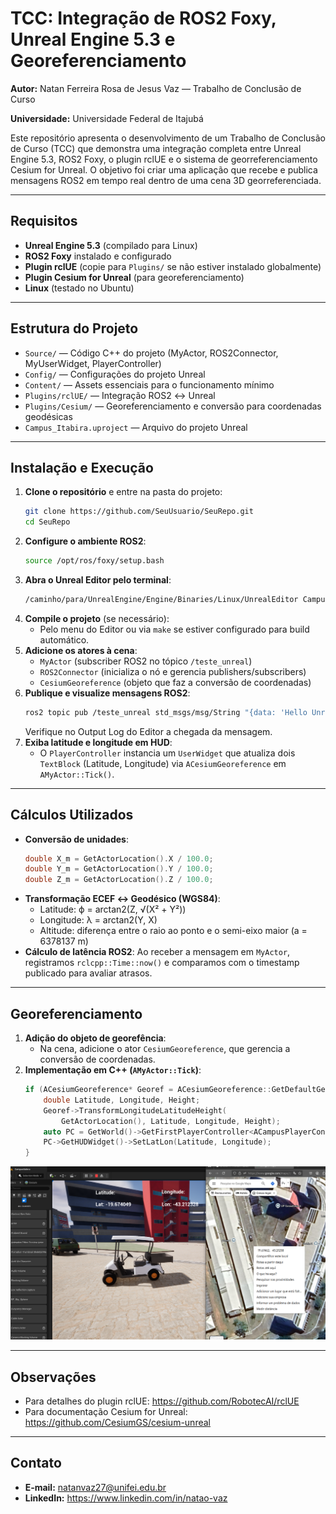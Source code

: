 # TCC: Integração de ROS2 Foxy, Unreal Engine 5.3 e Georeferenciamento

**Autor:** Natan Ferreira Rosa de Jesus Vaz — Trabalho de Conclusão de Curso

**Universidade:** Universidade Federal de Itajubá

Este repositório apresenta o desenvolvimento de um Trabalho de Conclusão de Curso (TCC) que demonstra uma integração completa entre Unreal Engine 5.3, ROS2 Foxy, o plugin rclUE e o sistema de georreferenciamento Cesium for Unreal. O objetivo foi criar uma aplicação que recebe e publica mensagens ROS2 em tempo real dentro de uma cena 3D georreferenciada.

---

## Requisitos

- **Unreal Engine 5.3** (compilado para Linux)
- **ROS2 Foxy** instalado e configurado
- **Plugin rclUE** (copie para `Plugins/` se não estiver instalado globalmente)
- **Plugin Cesium for Unreal** (para georeferenciamento)
- **Linux** (testado no Ubuntu)

---

## Estrutura do Projeto

- `Source/` — Código C++ do projeto (MyActor, ROS2Connector, MyUserWidget, PlayerController)
- `Config/` — Configurações do projeto Unreal
- `Content/` — Assets essenciais para o funcionamento mínimo
- `Plugins/rclUE/` — Integração ROS2 ↔ Unreal
- `Plugins/Cesium/` — Georeferenciamento e conversão para coordenadas geodésicas
- `Campus_Itabira.uproject` — Arquivo do projeto Unreal

---

## Instalação e Execução

1. **Clone o repositório** e entre na pasta do projeto:
   ```bash
   git clone https://github.com/SeuUsuario/SeuRepo.git  
   cd SeuRepo
   ```
2. **Configure o ambiente ROS2**:
   ```bash
   source /opt/ros/foxy/setup.bash
   ```
3. **Abra o Unreal Editor pelo terminal**:
   ```bash
   /caminho/para/UnrealEngine/Engine/Binaries/Linux/UnrealEditor Campus_Itabira.uproject
   ```
4. **Compile o projeto** (se necessário):
   - Pelo menu do Editor ou via `make` se estiver configurado para build automático.
5. **Adicione os atores à cena**:
   - `MyActor` (subscriber ROS2 no tópico `/teste_unreal`)
   - `ROS2Connector` (inicializa o nó e gerencia publishers/subscribers)
   - `CesiumGeoreference` (objeto que faz a conversão de coordenadas)
6. **Publique e visualize mensagens ROS2**:
   ```bash
   ros2 topic pub /teste_unreal std_msgs/msg/String "{data: 'Hello Unreal'}"
   ```
   Verifique no Output Log do Editor a chegada da mensagem.
7. **Exiba latitude e longitude em HUD**:
   - O `PlayerController` instancia um `UserWidget` que atualiza dois `TextBlock` (Latitude, Longitude) via `ACesiumGeoreference` em `AMyActor::Tick()`.

---

## Cálculos Utilizados

- **Conversão de unidades**:
  ```cpp
  double X_m = GetActorLocation().X / 100.0;
  double Y_m = GetActorLocation().Y / 100.0;
  double Z_m = GetActorLocation().Z / 100.0;
  ```
- **Transformação ECEF ↔ Geodésico (WGS84)**:
  - Latitude: ϕ = arctan2(Z, √(X² + Y²))
  - Longitude: λ = arctan2(Y, X)
  - Altitude: diferença entre o raio ao ponto e o semi-eixo maior (a = 6378137 m)
- **Cálculo de latência ROS2**:
  Ao receber a mensagem em `MyActor`, registramos `rclcpp::Time::now()` e comparamos com o timestamp publicado para avaliar atrasos.

---

## Georeferenciamento

1. **Adição do objeto de georefência**:
   - Na cena, adicione o ator `CesiumGeoreference`, que gerencia a conversão de coordenadas.
2. **Implementação em C++ (`AMyActor::Tick`)**:
   ```cpp
   if (ACesiumGeoreference* Georef = ACesiumGeoreference::GetDefaultGeoreference(GetWorld())) {
       double Latitude, Longitude, Height;
       Georef->TransformLongitudeLatitudeHeight(
           GetActorLocation(), Latitude, Longitude, Height);
       auto PC = GetWorld()->GetFirstPlayerController<ACampusPlayerController>();
       PC->GetHUDWidget()->SetLatLon(Latitude, Longitude);
   }
   ```

![HUD de Latitude e Longitude](Screenshot%20from%202025-04-18%2022-52-58.png)

---

## Observações

- Para detalhes do plugin rclUE: https://github.com/RobotecAI/rclUE
- Para documentação Cesium for Unreal: https://github.com/CesiumGS/cesium-unreal

---

## Contato

- **E‑mail:** natanvaz27@unifei.edu.br
- **LinkedIn:** https://www.linkedin.com/in/natao-vaz
